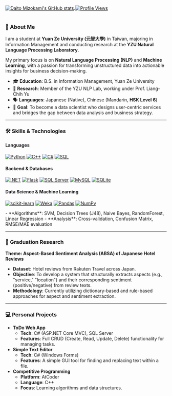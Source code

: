 <a href="https://github.com/DaitoMizokami">
  <img 
    align="center" 
    src="https://github-readme-stats.vercel.app/api?username=DaitoMizokami&count_private=true&show_icons=true&theme=dark&bg_color=00000000" 
    alt="Daito Mizokami's GitHub stats"
  />
</a>

<a href="https://github.com/DaitoMizokami">
  <img 
    align="center"
    src="https://komarev.com/ghpvc/?username=DaitoMizokami&color=brightgreen" 
    alt="Profile Views"
  />
</a>

<br>
<br>

### 👋 About Me

I am a student at **Yuan Ze University (元智大學)** in Taiwan, majoring in Information Management and conducting research at the **YZU Natural Language Processing Laboratory**.

My primary focus is on **Natural Language Processing (NLP)** and **Machine Learning**, with a passion for transforming unstructured data into actionable insights for business decision-making.

- 🎓 **Education**: B.S. in Information Management, Yuan Ze University
- 🔬 **Research**: Member of the YZU NLP Lab, working under Prof. Liang-Chih Yu
- 🗣️ **Languages**: Japanese (Native), Chinese (Mandarin, **HSK Level 6**)
- 🌱 **Goal**: To become a data scientist who designs user-centric services and bridges the gap between data analysis and business strategy.

---

### 🛠️ Skills & Technologies

#### Languages
<p>
  <a href="#"><img alt="Python" src="https://img.shields.io/badge/Python-3776AB?style=for-the-badge&logo=python&logoColor=white"></a>
  <a href="#"><img alt="C++" src="https://img.shields.io/badge/C%2B%2B-00599C?style=for-the-badge&logo=c%2B%2B&logoColor=white"></a>
  <a href="#"><img alt="C#" src="https://img.shields.io/badge/C%23-239120?style=for-the-badge&logo=csharp&logoColor=white"></a>
  <a href="#"><img alt="SQL" src="https://img.shields.io/badge/SQL-4479A1?style=for-the-badge&logo=mysql&logoColor=white"></a>
</p>

#### Backend & Databases
<p>
  <a href="#"><img alt=".NET" src="https://img.shields.io/badge/.NET-512BD4?style=for-the-badge&logo=dotnet&logoColor=white"></a>
  <a href="#"><img alt="Flask" src="https://img.shields.io/badge/Flask-000000?style=for-the-badge&logo=flask&logoColor=white"></a>
  <a href="#"><img alt="SQL Server" src="https://img.shields.io/badge/SQL_Server-CC2927?style=for-the-badge&logo=microsoft-sql-server&logoColor=white"></a>
  <a href="#"><img alt="MySQL" src="https://img.shields.io/badge/MySQL-4479A1?style=for-the-badge&logo=mysql&logoColor=white"></a>
  <a href="#"><img alt="SQLite" src="https://img.shields.io/badge/SQLite-003B57?style=for-the-badge&logo=sqlite&logoColor=white"></a>
</p>

#### Data Science & Machine Learning
<p>
  <a href="#"><img alt="scikit-learn" src="https://img.shields.io/badge/scikit--learn-F7931A?style=for-the-badge&logo=scikit-learn&logoColor=white"></a>
  <a href="#"><img alt="Weka" src="https://img.shields.io/badge/Weka-363696?style=for-the-badge&logo=weka&logoColor=white"></a>
  <a href="#"><img alt="Pandas" src="https://img.shields.io/badge/Pandas-150458?style=for-the-badge&logo=pandas&logoColor=white"></a>
  <a href="#"><img alt="NumPy" src="https://img.shields.io/badge/NumPy-013243?style=for-the-badge&logo=numpy&logoColor=white"></a>
</p>
- **Algorithms**: SVM, Decision Trees (J48), Naive Bayes, RandomForest, Linear Regression
- **Analysis**: Cross-validation, Confusion Matrix, RMSE/MAE evaluation

---

### 🔬 Graduation Research

**Theme: Aspect-Based Sentiment Analysis (ABSA) of Japanese Hotel Reviews**
- **Dataset**: Hotel reviews from Rakuten Travel across Japan.
- **Objective**: To develop a system that structurally extracts aspects (e.g., "service," "location") and their corresponding sentiment (positive/negative) from review texts.
- **Methodology**: Currently utilizing dictionary-based and rule-based approaches for aspect and sentiment extraction.

---

### 💻 Personal Projects

- **ToDo Web App**
  - **Tech**: C# (ASP.NET Core MVC), SQL Server
  - **Features**: Full CRUD (Create, Read, Update, Delete) functionality for managing tasks.
- **Simple Text Editor**
  - **Tech**: C# (Windows Forms)
  - **Features**: A simple GUI tool for finding and replacing text within a file.
- **Competitive Programming**
  - **Platform**: AtCoder
  - **Language**: C++
  - **Focus**: Learning algorithms and data structures.

<!--
**DaitoMizokami/DaitoMizokami** is a ✨ _special_ ✨ repository because its `README.md` (this file) appears on your GitHub profile.

Here are some ideas to get you started:

- 🔭 I’m currently working on ...
- 🌱 I’m currently learning ...
- 👯 I’m looking to collaborate on ...
- 🤔 I’m looking for help with ...
- 💬 Ask me about ...
- 📫 How to reach me: ...
- 😄 Pronouns: ...
- ⚡ Fun fact: ...
-->
